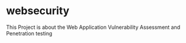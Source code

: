 # websecurity

This Project is about the Web Application Vulnerability Assessment and Penetration testing